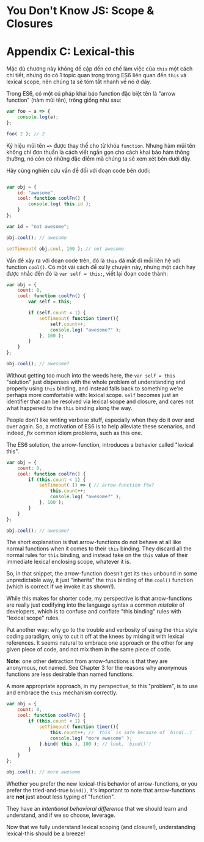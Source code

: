 # You Don't Know JS: Scope & Closures
# Appendix C: Lexical-this

Mặc dù chương này không đề cập đến cơ chế làm việc của `this` một cách chi tiết, nhưng do có 1 topic quan trọng trong ES6 liên quan đến `this` và lexical scope, nên chúng ta sẽ tóm tắt nhanh về nó ở đây. 

Trong ES6, có một cú pháp khai báo function đặc biệt tên là "arrow function" (hàm mũi tên), trông giống như sau:

```js
var foo = a => {
	console.log(a);
};

foo( 2 ); // 2
```

Ký hiệu mũi tên `=>` được thay thế cho từ khóa `function`. Nhưng hàm mũi tên không chỉ đơn thuần là cách viết ngắn gọn cho cách khai báo hàm thông thường, nó còn có những đặc điểm mà chúng ta sẽ xem xét bên dưới đây.

Hãy cùng nghiên cứu vấn đề đối với đoạn code bên dưới:

```js

var obj = {
	id: "awesome",
	cool: function coolFn() {
		console.log( this.id );
	}
};

var id = "not awesome";

obj.cool(); // awesome

setTimeout( obj.cool, 100 ); // not awesome
```

Vấn đề xảy ra với đoạn code trên, đó là `this` đã mất đi mối liên hệ với function `cool()`. Có một vài cách để xử lý chuyện này, nhưng một cách hay được nhắc đến đó là `var self = this;`, viết lại đoạn code thành:

```js
var obj = {
	count: 0,
	cool: function coolFn() {
		var self = this;

		if (self.count < 1) {
			setTimeout( function timer(){
				self.count++;
				console.log( "awesome?" );
			}, 100 );
		}
	}
};

obj.cool(); // awesome?
```

Without getting too much into the weeds here, the `var self = this` "solution" just dispenses with the whole problem of understanding and properly using `this` binding, and instead falls back to something we're perhaps more comfortable with: lexical scope. `self` becomes just an identifier that can be resolved via lexical scope and closure, and cares not what happened to the `this` binding along the way.

People don't like writing verbose stuff, especially when they do it over and over again. So, a motivation of ES6 is to help alleviate these scenarios, and indeed, *fix* common idiom problems, such as this one.

The ES6 solution, the arrow-function, introduces a behavior called "lexical this".

```js
var obj = {
	count: 0,
	cool: function coolFn() {
		if (this.count < 1) {
			setTimeout( () => { // arrow-function ftw?
				this.count++;
				console.log( "awesome?" );
			}, 100 );
		}
	}
};

obj.cool(); // awesome?
```

The short explanation is that arrow-functions do not behave at all like normal functions when it comes to their `this` binding. They discard all the normal rules for `this` binding, and instead take on the `this` value of their immediate lexical enclosing scope, whatever it is.

So, in that snippet, the arrow-function doesn't get its `this` unbound in some unpredictable way, it just "inherits" the `this` binding of the `cool()` function (which is correct if we invoke it as shown!).

While this makes for shorter code, my perspective is that arrow-functions are really just codifying into the language syntax a common *mistake* of developers, which is to confuse and conflate "this binding" rules with "lexical scope" rules.

Put another way: why go to the trouble and verbosity of using the `this` style coding paradigm, only to cut it off at the knees by mixing it with lexical references. It seems natural to embrace one approach or the other for any given piece of code, and not mix them in the same piece of code.

**Note:** one other detraction from arrow-functions is that they are anonymous, not named. See Chapter 3 for the reasons why anonymous functions are less desirable than named functions.

A more appropriate approach, in my perspective, to this "problem", is to use and embrace the `this` mechanism correctly.

```js
var obj = {
	count: 0,
	cool: function coolFn() {
		if (this.count < 1) {
			setTimeout( function timer(){
				this.count++; // `this` is safe because of `bind(..)`
				console.log( "more awesome" );
			}.bind( this ), 100 ); // look, `bind()`!
		}
	}
};

obj.cool(); // more awesome
```

Whether you prefer the new lexical-this behavior of arrow-functions, or you prefer the tried-and-true `bind()`, it's important to note that arrow-functions are **not** just about less typing of "function".

They have an *intentional behavioral difference* that we should learn and understand, and if we so choose, leverage.

Now that we fully understand lexical scoping (and closure!), understanding lexical-this should be a breeze!